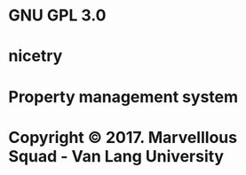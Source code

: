 # GNU GPL 3.0
# nicetry
# Property management system
# Copyright © 2017. Marvelllous Squad - Van Lang University
